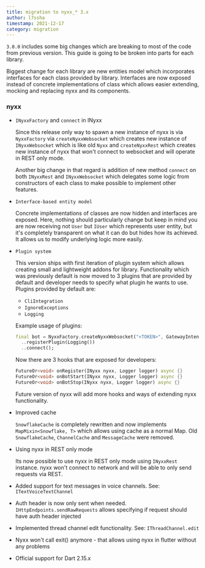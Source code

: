 ```yaml
---
title: migration to nyxx_* 3.x
author: l7ssha
timestamp: 2021-12-17
category: migration
---
```


`3.0.0` includes some big changes which are breaking to most of the code from previous version.
This guide is going to be broken into parts for each library.

Biggest change for each library are new entities model which incorporates interfaces for each class provided by library.
Interfaces are now exposed instead of concrete implementations of class which allows easier extending, mocking and replacing nyxx
and its components.

### nyxx

- `INyxxFactory` and `connect` in INyxx

  Since this release only way to spawn a new instance of nyxx is via `NyxxFactory` via `createNyxxWebsocket` which creates
  new instance of `INyxxWebsocket` which is like old `Nyxx` and `createNyxxRest` which creates new instance of nyxx that won't
  connect to websocket and will operate in REST only mode.

  Another big change in that regard is addition of new method `connect` on both `INyxxRest` and `INyxxWebsocket` which delegates
  some logic from constructors of each class to make possible to implement other features.

- `Interface-based entity model`

  Concrete implementations of classes are now hidden and interfaces are exposed.
  Here, nothing should particularly change but keep in mind you are now receiving not `User` but `IUser` which represents
  user entity, but it's completely transparent on what it can do but hides how its achieved. It allows us to modify underlying
  logic more easily.

- `Plugin system`

  This version ships with first iteration of plugin system which allows creating small and lightweight addons for library.
  Functionality which was previously default is now moved to 3 plugins that are provided by default and developer needs to
  specify what plugin he wants to use. Plugins provided by default are:
   - `CliIntegration`
   - `IgnoreExceptions`
   - `Logging`

  Example usage of plugins:
  ```dart
  final bot = NyxxFactory.createNyxxWebsocket("<TOKEN>", GatewayIntents.allUnprivileged)
    ..registerPlugin(Logging())
    ..connect();
  ```
  Now there are 3 hooks that are exposed for developers:
  ```dart
  FutureOr<void> onRegister(INyxx nyxx, Logger logger) async {}
  FutureOr<void> onBotStart(INyxx nyxx, Logger logger) async {}
  FutureOr<void> onBotStop(INyxx nyxx, Logger logger) async {}
  ```
  Future version of nyxx will add more hooks and ways of extending nyxx functionality.

- Improved cache

  `SnowflakeCache` is completely rewritten and now implements `MapMixin<Snowflake, T>` which allows using cache as a normal Map.
  Old `SnowflakeCache`, `ChannelCache` and `MessageCache` were removed.

- Using nyxx in REST only mode

  Its now possible to use nyxx in REST only mode using `INyxxRest` instance. nyxx won't connect to network and will be able
  to only send requests via REST.

- Added support for text messages in voice channels. See: `ITextVoiceTextChannel`
- Auth header is now only sent when needed. `IHttpEndpoints.sendRawRequests` allows specifying if request should have auth header injected
- Implemented thread channel edit functionality. See: `IThreadChannel.edit`
- Nyxx won't call exit() anymore - that allows using nyxx in flutter without any problems 
- Official support for Dart 2.15.x
